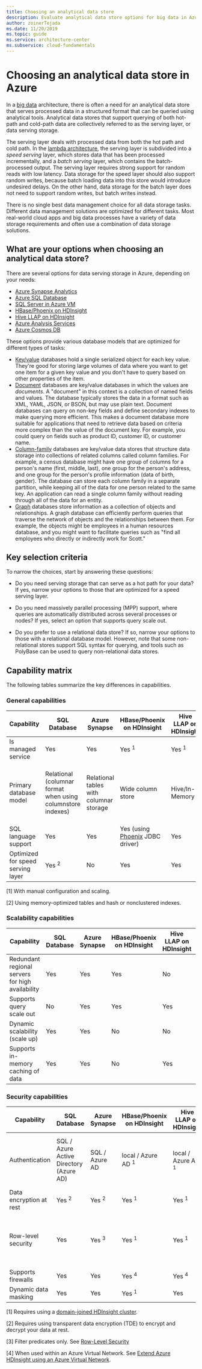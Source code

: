 ```yaml
---
title: Choosing an analytical data store
description: Evaluate analytical data store options for big data in Azure, including key selection criteria and a capability matrix.
author: zoinerTejada
ms.date: 11/20/2019
ms.topic: guide
ms.service: architecture-center
ms.subservice: cloud-fundamentals
---
```


# Choosing an analytical data store in Azure

In a [big data](../big-data/index.md) architecture, there is often a need for an analytical data store that serves processed data in a structured format that can be queried using analytical tools. Analytical data stores that support querying of both hot-path and cold-path data are collectively referred to as the serving layer, or data serving storage.

The serving layer deals with processed data from both the hot path and cold path. In the [lambda architecture](../big-data/index.md#lambda-architecture), the serving layer is subdivided into a _speed serving_ layer, which stores data that has been processed incrementally, and a _batch serving_ layer, which contains the batch-processed output. The serving layer requires strong support for random reads with low latency. Data storage for the speed layer should also support random writes, because batch loading data into this store would introduce undesired delays. On the other hand, data storage for the batch layer does not need to support random writes, but batch writes instead.

There is no single best data management choice for all data storage tasks. Different data management solutions are optimized for different tasks. Most real-world cloud apps and big data processes have a variety of data storage requirements and often use a combination of data storage solutions.

## What are your options when choosing an analytical data store?

There are several options for data serving storage in Azure, depending on your needs:

- [Azure Synapse Analytics](https://docs.microsoft.com/azure/sql-data-warehouse/sql-data-warehouse-overview-what-is)
- [Azure SQL Database](https://docs.microsoft.com/azure/sql-database/)
- [SQL Server in Azure VM](https://docs.microsoft.com/sql/sql-server/sql-server-technical-documentation)
- [HBase/Phoenix on HDInsight](https://docs.microsoft.com/azure/hdinsight/hbase/apache-hbase-overview)
- [Hive LLAP on HDInsight](https://docs.microsoft.com/azure/hdinsight/interactive-query/apache-interactive-query-get-started)
- [Azure Analysis Services](https://docs.microsoft.com/azure/analysis-services/analysis-services-overview)
- [Azure Cosmos DB](https://docs.microsoft.com/azure/cosmos-db)

These options provide various database models that are optimized for different types of tasks:

- [Key/value](https://msdn.microsoft.com/library/dn313285.aspx#sec7) databases hold a single serialized object for each key value. They're good for storing large volumes of data where you want to get one item for a given key value and you don't have to query based on other properties of the item.
- [Document](https://msdn.microsoft.com/library/dn313285.aspx#sec8) databases are key/value databases in which the values are *documents*. A "document" in this context is a collection of named fields and values. The database typically stores the data in a format such as XML, YAML, JSON, or BSON, but may use plain text. Document databases can query on non-key fields and define secondary indexes to make querying more efficient. This makes a document database more suitable for applications that need to retrieve data based on criteria more complex than the value of the document key. For example, you could query on fields such as product ID, customer ID, or customer name.
- [Column-family](https://msdn.microsoft.com/library/dn313285.aspx#sec9) databases are key/value data stores that structure data storage into collections of related columns called column families. For example, a census database might have one group of columns for a person's name (first, middle, last), one group for the person's address, and one group for the person's profile information (data of birth, gender). The database can store each column family in a separate partition, while keeping all of the data for one person related to the same key. An application can read a single column family without reading through all of the data for an entity.
- [Graph](https://msdn.microsoft.com/library/dn313285.aspx#sec10) databases store information as a collection of objects and relationships. A graph database can efficiently perform queries that traverse the network of objects and the relationships between them. For example, the objects might be employees in a human resources database, and you might want to facilitate queries such as "find all employees who directly or indirectly work for Scott."

## Key selection criteria

To narrow the choices, start by answering these questions:

- Do you need serving storage that can serve as a hot path for your data? If yes, narrow your options to those that are optimized for a speed serving layer.

- Do you need massively parallel processing (MPP) support, where queries are automatically distributed across several processes or nodes? If yes, select an option that supports query scale out.

- Do you prefer to use a relational data store? If so, narrow your options to those with a relational database model. However, note that some non-relational stores support SQL syntax for querying, and tools such as PolyBase can be used to query non-relational data stores.

## Capability matrix

The following tables summarize the key differences in capabilities.

### General capabilities

| Capability | SQL Database | Azure Synapse | HBase/Phoenix on HDInsight | Hive LLAP on HDInsight | Azure Analysis Services | Cosmos DB |
| --- | --- | --- | --- | --- | --- | --- |
| Is managed service | Yes | Yes | Yes <sup>1</sup> | Yes <sup>1</sup> | Yes | Yes |
| Primary database model | Relational (columnar format when using columnstore indexes) | Relational tables with columnar storage | Wide column store | Hive/In-Memory | Tabular/MOLAP semantic models | Document store, graph, key-value store, wide column store |
| SQL language support | Yes | Yes | Yes (using [Phoenix](https://phoenix.apache.org/) JDBC driver) | Yes | No | Yes |
| Optimized for speed serving layer | Yes <sup>2</sup> | No | Yes | Yes | No | Yes |

[1] With manual configuration and scaling.

[2] Using memory-optimized tables and hash or nonclustered indexes.

### Scalability capabilities

| Capability | SQL Database | Azure Synapse | HBase/Phoenix on HDInsight | Hive LLAP on HDInsight | Azure Analysis Services | Cosmos DB |
|--------------------------------------------------|--------------|--------------------|----------------------------|------------------------|-------------------------|-----------|
| Redundant regional servers for high availability |     Yes      |        Yes         |            Yes             |           No           |           No            |    Yes    |
|             Supports query scale out             |      No      |        Yes         |            Yes             |          Yes           |           Yes           |    Yes    |
|          Dynamic scalability (scale up)          |     Yes      |        Yes         |             No             |           No           |           Yes           |    Yes    |
|        Supports in-memory caching of data        |     Yes      |        Yes         |             No             |          Yes           |           Yes           |    No     |

### Security capabilities

| Capability | SQL Database | Azure Synapse | HBase/Phoenix on HDInsight | Hive LLAP on HDInsight | Azure Analysis Services | Cosmos DB |
| --- | --- | --- | --- | --- | --- | --- |
| Authentication  | SQL / Azure Active Directory (Azure AD) | SQL / Azure AD | local / Azure AD <sup>1</sup> | local / Azure AD <sup>1</sup> | Azure AD | database users / Azure AD via access control (IAM) |
| Data encryption at rest | Yes <sup>2</sup> | Yes <sup>2</sup> | Yes <sup>1</sup> | Yes <sup>1</sup> | Yes | Yes |
| Row-level security | Yes | Yes <sup>3</sup> | Yes <sup>1</sup> | Yes <sup>1</sup> | Yes (through object-level security in model) | No |
| Supports firewalls | Yes | Yes | Yes <sup>4</sup> | Yes <sup>4</sup> | Yes | Yes |
| Dynamic data masking | Yes | Yes | Yes <sup>1</sup> | Yes | No | No |

[1] Requires using a [domain-joined HDInsight cluster](https://docs.microsoft.com/azure/hdinsight/domain-joined/apache-domain-joined-introduction).

[2] Requires using transparent data encryption (TDE) to encrypt and decrypt your data at rest.

[3] Filter predicates only. See [Row-Level Security](https://docs.microsoft.com/sql/relational-databases/security/row-level-security)

[4] When used within an Azure Virtual Network. See [Extend Azure HDInsight using an Azure Virtual Network](https://docs.microsoft.com/azure/hdinsight/hdinsight-extend-hadoop-virtual-network).
